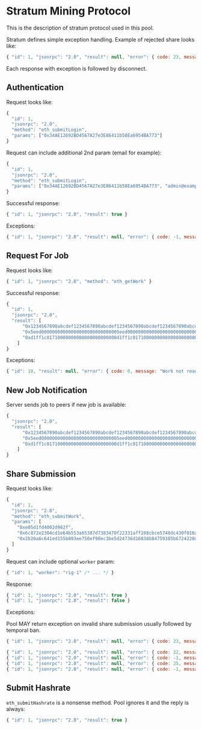 # Stratum Mining Protocol

This is the description of stratum protocol used in this pool.

Stratum defines simple exception handling. Example of rejected share looks like:

```javascript
{ "id": 1, "jsonrpc": "2.0", "result": null, "error": { code: 23, message: "Invalid share" } }
```

Each response with exception is followed by disconnect.

## Authentication

Request looks like:

```javascript
{
  "id": 1,
  "jsonrpc": "2.0",
  "method": "eth_submitLogin",
  "params": ["0x34AE12692BD4567A27e3E86411b58Ea6954BA773"]
}
```

Request can include additional 2nd param (email for example):

```javascript
{
  "id": 1,
  "jsonrpc": "2.0",
  "method": "eth_submitLogin",
  "params": ["0x34AE12692BD4567A27e3E86411b58Ea6954BA773", "admin@example.net"]
}
```

Successful response:

```javascript
{ "id": 1, "jsonrpc": "2.0", "result": true }
```

Exceptions:

```javascript
{ "id": 1, "jsonrpc": "2.0", "result": null, "error": { code: -1, message: "Invalid login" } }
```

## Request For Job

Request looks like:

```javascript
{ "id": 1, "jsonrpc": "2.0", "method": "eth_getWork" }
```

Successful response:

```javascript
{
  "id": 1,
  "jsonrpc": "2.0",
  "result": [
      "0x1234567890abcdef1234567890abcdef1234567890abcdef1234567890abcdef",
      "0x5eed00000000000000000000000000005eed0000000000000000000000000000",
      "0xd1ff1c01710000000000000000000000d1ff1c01710000000000000000000000"
    ]
}
```

Exceptions:

```javascript
{ "id": 10, "result": null, "error": { code: 0, message: "Work not ready" } }
```

## New Job Notification

Server sends job to peers if new job is available:

```javascript
{
  "jsonrpc": "2.0",
  "result": [
      "0x1234567890abcdef1234567890abcdef1234567890abcdef1234567890abcdef",
      "0x5eed00000000000000000000000000005eed0000000000000000000000000000",
      "0xd1ff1c01710000000000000000000000d1ff1c01710000000000000000000000"
    ]
}
```

## Share Submission

Request looks like:

```javascript
{
  "id": 1,
  "jsonrpc": "2.0",
  "method": "eth_submitWork",
  "params": [
    "0xe05d1fd4002d962f",
    "0x6c872e2304cd1e64b553a65387d7383470f22331aff288cbce5748dc430f016a",
    "0x2b20a6c641ed155b893ee750ef90ec3be5d24736d16838b84759385b6724220d"
  ]
}
```

Request can include optional `worker` param:

```javascript
{ "id": 1, "worker": "rig-1" /* ... */ }
```

Response:

```javascript
{ "id": 1, "jsonrpc": "2.0", "result": true }
{ "id": 1, "jsonrpc": "2.0", "result": false }
```

Exceptions:

Pool MAY return exception on invalid share submission usually followed by temporal ban.

```javascript
{ "id": 1, "jsonrpc": "2.0", "result": null, "error": { code: 23, message: "Invalid share" } }
```

```javascript
{ "id": 1, "jsonrpc": "2.0", "result": null, "error": { code: 22, message: "Duplicate share" } }
{ "id": 1, "jsonrpc": "2.0", "result": null, "error": { code: -1, message: "High rate of invalid shares" } }
{ "id": 1, "jsonrpc": "2.0", "result": null, "error": { code: 25, message: "Not subscribed" } }
{ "id": 1, "jsonrpc": "2.0", "result": null, "error": { code: -1, message: "Malformed PoW result" } }
```

## Submit Hashrate

`eth_submitHashrate` is a nonsense method. Pool ignores it and the reply is always:

```javascript
{ "id": 1, "jsonrpc": "2.0", "result": true }
```
